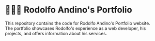 # 👨🏻‍💻 Rodolfo Andino's Portfolio
This repository contains the code for Rodolfo Andino's Portfolio website. The portfolio showcases Rodolfo's experience as a web developer, his projects, and offers information about his services.
